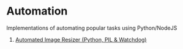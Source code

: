 # Automation
Implementations of automating popular tasks using Python/NodeJS

1. [Automated Image Resizer (Python, PIL & Watchdog)](https://github.com/zerefwayne/automation/tree/master/1-auto-image-resizer)
